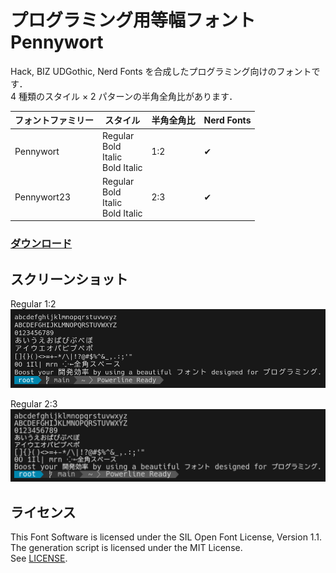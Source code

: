 # プログラミング用等幅フォント Pennywort

Hack, BIZ UDGothic, Nerd Fonts を合成したプログラミング向けのフォントです．  
4 種類のスタイル × 2 パターンの半角全角比があります．

| フォントファミリー | スタイル                                 | 半角全角比 | Nerd Fonts |
| ------------------ | ---------------------------------------- | ---------- | ---------- |
| Pennywort          | Regular<br>Bold<br>Italic<br>Bold Italic | 1:2        | ✔          |
| Pennywort23        | Regular<br>Bold<br>Italic<br>Bold Italic | 2:3        | ✔          |

### [ダウンロード](https://github.com/okenakt/Pennywort/releases/latest)

## スクリーンショット

Regular 1:2
![](./previews/pennywort.png)

Regular 2:3
![](./previews/pennywort23.png)

## ライセンス

This Font Software is licensed under the SIL Open Font License, Version 1.1.  
The generation script is licensed under the MIT License.  
See [LICENSE](./LICENSE.txt).

